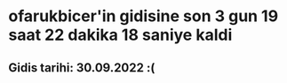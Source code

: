 # ofarukbicer'in gidisine son 3 gun 19 saat 22 dakika 18 saniye kaldi

## Gidis tarihi: 30.09.2022 :(